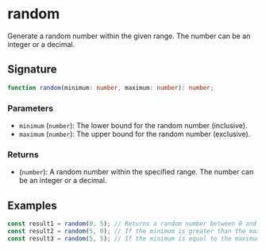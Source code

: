# random

Generate a random number within the given range. The number can be an integer or a decimal.

## Signature

```typescript
function random(minimum: number, maximum: number): number;
```

### Parameters

- `minimum` (`number`): The lower bound for the random number (inclusive).
- `maximum` (`number`): The upper bound for the random number (exclusive).

### Returns

- (`number`): A random number within the specified range. The number can be an integer or a decimal.

## Examples

```typescript
const result1 = random(0, 5); // Returns a random number between 0 and 5.
const result2 = random(5, 0); // If the minimum is greater than the maximum, an error is thrown
const result3 = random(5, 5); // If the minimum is equal to the maximum, an error is thrown.
```
